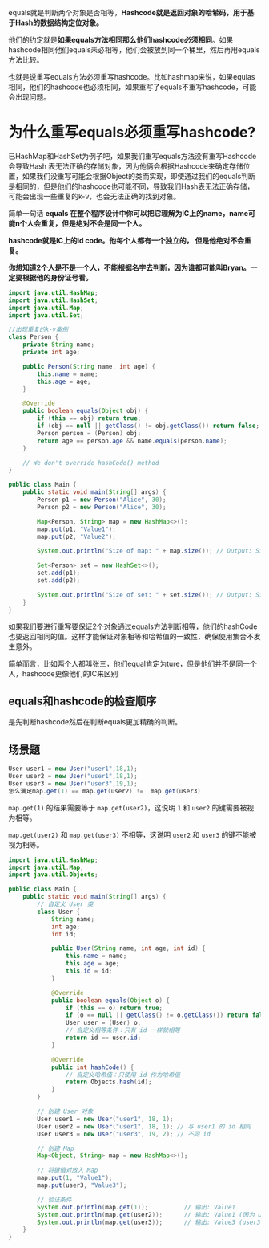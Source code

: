equals就是判断两个对象是否相等，**Hashcode就是返回对象的哈希码，用于基于Hash的数据结构定位对象。**

他们的约定就是**如果equals方法相同那么他们hashcode必须相同**。如果hashcode相同他们equals未必相等，他们会被放到同一个桶里，然后再用equals方法比较。

也就是说重写equals方法必须重写hashcode。比如hashmap来说，如果equlas相同，他们的hashcode也必须相同，如果重写了equals不重写hashcode，可能会出现问题。

# 为什么重写equals必须重写hashcode?

已HashMap和HashSet为例子吧，如果我们重写equals方法没有重写Hashcode会导致Hash 表无法正确的存储对象，因为他俩会根据Hashcode来确定存储位置，如果我们没重写可能会根据Object的类而实现，即使通过我们的equals判断是相同的，但是他们的hashcode也可能不同，导致我们Hash表无法正确存储，可能会出现一些重复的k-v，也会无法正确的找到对象。


简单一句话
**equals 在整个程序设计中你可以把它理解为IC上的name，name可能n个人会重复，但是绝对不会是同一个人。**

**hashcode就是IC上的id code。他每个人都有一个独立的， 但是他绝对不会重复。**



**你想知道2个人是不是一个人，不能根据名字去判断，因为谁都可能叫Bryan。一定要根据他的身份证号看。**
~~~java
import java.util.HashMap;
import java.util.HashSet;
import java.util.Map;
import java.util.Set;

//出现重复的k-v案例
class Person {
    private String name;
    private int age;

    public Person(String name, int age) {
        this.name = name;
        this.age = age;
    }

    @Override
    public boolean equals(Object obj) {
        if (this == obj) return true;
        if (obj == null || getClass() != obj.getClass()) return false;
        Person person = (Person) obj;
        return age == person.age && name.equals(person.name);
    }

    // We don't override hashCode() method
}

public class Main {
    public static void main(String[] args) {
        Person p1 = new Person("Alice", 30);
        Person p2 = new Person("Alice", 30);

        Map<Person, String> map = new HashMap<>();
        map.put(p1, "Value1");
        map.put(p2, "Value2");

        System.out.println("Size of map: " + map.size()); // Output: Size of map: 2

        Set<Person> set = new HashSet<>();
        set.add(p1);
        set.add(p2);

        System.out.println("Size of set: " + set.size()); // Output: Size of set: 2
    }
}
~~~



如果我们要进行重写要保证2个对象通过equals方法判断相等，他们的hashCode也要返回相同的值。这样才能保证对象相等和哈希值的一致性，确保使用集合不发生意外。

简单而言，比如两个人都叫张三，他们equal肯定为ture，但是他们并不是同一个人，hashcode更像他们的IC来区别

## equals和hashcode的检查顺序

是先判断hashcode然后在判断equals更加精确的判断。

## 场景题

~~~java
User user1 = new User("user1",18,1);
User user2 = new User("user1",18,1);
User user3 = new User("user3",19,1);
怎么满足map.get(1) == map.get(user2) !=  map.get(user3)
~~~

`map.get(1)` 的结果需要等于 `map.get(user2)`，这说明 `1` 和 `user2` 的键需要被视为相等。

`map.get(user2)` 和 `map.get(user3)` 不相等，这说明 `user2` 和 `user3` 的键不能被视为相等。

~~~java
import java.util.HashMap;
import java.util.Map;
import java.util.Objects;

public class Main {
    public static void main(String[] args) {
        // 自定义 User 类
        class User {
            String name;
            int age;
            int id;

            public User(String name, int age, int id) {
                this.name = name;
                this.age = age;
                this.id = id;
            }

            @Override
            public boolean equals(Object o) {
                if (this == o) return true;
                if (o == null || getClass() != o.getClass()) return false;
                User user = (User) o;
                // 自定义相等条件：只有 id 一样就相等
                return id == user.id;
            }

            @Override
            public int hashCode() {
                // 自定义哈希值：只使用 id 作为哈希值
                return Objects.hash(id);
            }
        }

        // 创建 User 对象
        User user1 = new User("user1", 18, 1);
        User user2 = new User("user1", 18, 1); // 与 user1 的 id 相同
        User user3 = new User("user3", 19, 2); // 不同 id

        // 创建 Map
        Map<Object, String> map = new HashMap<>();

        // 将键值对放入 Map
        map.put(1, "Value1");
        map.put(user3, "Value3");

        // 验证条件
        System.out.println(map.get(1));          // 输出: Value1
        System.out.println(map.get(user2));      // 输出: Value1 (因为 user2 的 id == 1，与键 1 相等)
        System.out.println(map.get(user3));      // 输出: Value3 (user3 的 id == 2，与键 1 不相等)
    }
}
~~~

